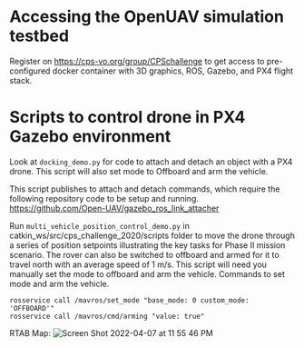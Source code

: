 # Accessing the OpenUAV simulation testbed 
Register on https://cps-vo.org/group/CPSchallenge to get access to pre-configured docker container with 3D graphics, ROS, Gazebo, and PX4 flight stack. 

# Scripts to control drone in PX4 Gazebo environment

Look at `docking_demo.py` for code to attach and detach an object with a PX4 drone.
This script will also set mode to Offboard and arm the vehicle.

This script publishes to attach and detach commands, which require the following repository code to be setup and running.
https://github.com/Open-UAV/gazebo_ros_link_attacher 



Run `multi_vehicle_position_control_demo.py` in catkin_ws/src/cps_challenge_2020/scripts folder to move the drone through a series of position setpoints illustrating the key tasks for Phase II mission scenario. The rover can also be switched to offboard and armed for it to travel north with an average speed of 1 m/s. 
This script will need you manually set the mode to offboard and arm the vehicle.
Commands to set mode and arm the vehicle.
```
rosservice call /mavros/set_mode "base_mode: 0 custom_mode: 'OFFBOARD'"
rosservice call /mavros/cmd/arming "value: true"
```
 	
RTAB Map:
![Screen Shot 2022-04-07 at 11 55 46 PM](https://user-images.githubusercontent.com/32699857/162385515-70dcae1d-a085-49ad-ba41-f7e523fceb67.png)


  

